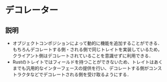 # デコレーター

## 説明

- オブジェクトコンポジションによって動的に機能を追加することができる．もちろんデコレートする側・される側で同じトレイトを実装しているため，クライアント側はデコレートされていることを意識せずに利用できる．
- Rustのトレイトではフィールドを持つことができないため、トレイトはあくまでも汎用的なインターフェースの提供を行い、デコレートする側がコンストラクタなどでデコレートされる側を受け取るようにする．
